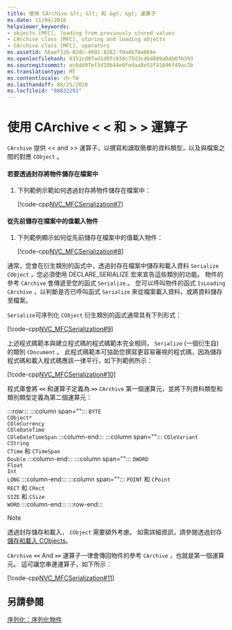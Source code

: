 ```yaml
---
title: 使用 CArchive &lt; &lt; 和 &gt; &gt; 運算子
ms.date: 11/04/2016
helpviewer_keywords:
- objects [MFC], loading from previously stored values
- CArchive class [MFC], storing and loading objects
- CArchive class [MFC], operators
ms.assetid: 56aef326-02dc-4992-8282-f0a4b78a064e
ms.openlocfilehash: 0351cd0fad1d0fc838c75d3cdbd809a04b0fb393
ms.sourcegitcommit: ec6dd97ef3d10b44e0fedaa8e53f41696f49ac7b
ms.translationtype: MT
ms.contentlocale: zh-TW
ms.lasthandoff: 08/25/2020
ms.locfileid: "88832291"
---
```

# <a name="using-the-carchive-ltlt-and-gtgt-operators"></a>使用 CArchive &lt; &lt; 和 &gt; &gt; 運算子

`CArchive` 提供 <\< and >> 運算子，以撰寫和讀取簡單的資料類型，以及與檔案之間的對應 `CObject` 。

#### <a name="to-store-an-object-in-a-file-via-an-archive"></a>若要透過封存將物件儲存在檔案中

1. 下列範例示範如何透過封存將物件儲存在檔案中：

   [!code-cpp[NVC_MFCSerialization#7](../mfc/codesnippet/cpp/using-the-carchive-output-and-input-operators_1.cpp)]

#### <a name="to-load-an-object-from-a-value-previously-stored-in-a-file"></a>從先前儲存在檔案中的值載入物件

1. 下列範例顯示如何從先前儲存在檔案中的值載入物件：

   [!code-cpp[NVC_MFCSerialization#8](../mfc/codesnippet/cpp/using-the-carchive-output-and-input-operators_2.cpp)]

通常，您會在衍生類別的函式中，透過封存在檔案中儲存和載入資料 `Serialize` `CObject` ，您必須使用 DECLARE_SERIALIZE 宏來宣告這些類別的功能。 物件的參考 `CArchive` 會傳遞至您的函式 `Serialize` 。 您可以呼叫物件的函式 `IsLoading` `CArchive` ，以判斷是否已呼叫函式 `Serialize` 來從檔案載入資料，或將資料儲存至檔案。

`Serialize`可序列化 `CObject` 衍生類別的函式通常具有下列形式：

[!code-cpp[NVC_MFCSerialization#9](../mfc/codesnippet/cpp/using-the-carchive-output-and-input-operators_3.cpp)]

上述程式碼範本與建立程式碼的程式碼範本完全相同， `Serialize` (一個衍生自) 的類別 `CDocument` 。 此程式碼範本可協助您撰寫更容易審視的程式碼，因為儲存程式碼和載入程式碼應該一律平行，如下列範例所示：

[!code-cpp[NVC_MFCSerialization#10](../mfc/codesnippet/cpp/using-the-carchive-output-and-input-operators_4.cpp)]

程式庫會將 **`<<`** 和運算子定義為 **`>>`** `CArchive` 第一個運算元，並將下列資料類型和類別類型定義為第二個運算元：

:::row:::
   :::column span="":::
      `BYTE`\
      `CObject*`\
      `COleCurrency`\
      `COleDateTime`\
      `COleDateTimeSpan`
   :::column-end:::
   :::column span="":::
      `COleVariant`\
      `CString`\
      `CTime` 和 `CTimeSpan`\
      `Double`
   :::column-end:::
   :::column span="":::
      `DWORD`\
      `Float`\
      `Int`\
      `LONG`
   :::column-end:::
   :::column span="":::
      `POINT` 和 `CPoint`\
      `RECT` 和 `CRect`\
      `SIZE` 和 `CSize`\
      `WORD`
   :::column-end:::
:::row-end:::

> [!NOTE]
> 透過封存儲存和載入， `CObject` 需要額外考慮。 如需詳細資訊，請參閱透過封存 [儲存和載入 CObjects](../mfc/storing-and-loading-cobjects-via-an-archive.md)。

`CArchive` **`<<`** And **`>>`** 運算子一律會傳回物件的參考 `CArchive` ，也就是第一個運算元。 這可讓您串連運算子，如下所示：

[!code-cpp[NVC_MFCSerialization#11](../mfc/codesnippet/cpp/using-the-carchive-output-and-input-operators_5.cpp)]

## <a name="see-also"></a>另請參閱

[序列化：序列化物件](../mfc/serialization-serializing-an-object.md)
